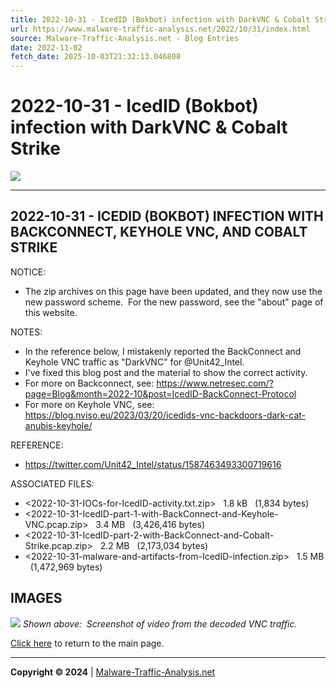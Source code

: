 ```yaml
---
title: 2022-10-31 - IcedID (Bokbot) infection with DarkVNC & Cobalt Strike
url: https://www.malware-traffic-analysis.net/2022/10/31/index.html
source: Malware-Traffic-Analysis.net - Blog Entries
date: 2022-11-02
fetch_date: 2025-10-03T21:32:13.046808
---
```


# 2022-10-31 - IcedID (Bokbot) infection with DarkVNC & Cobalt Strike

[![](../../../site-logo-01.gif)](../../../index.html)

---

## 2022-10-31 - ICEDID (BOKBOT) INFECTION WITH BACKCONNECT, KEYHOLE VNC, AND COBALT STRIKE

NOTICE:

* The zip archives on this page have been updated, and they now use the new password scheme.  For the new password, see the "about" page of this website.

NOTES:

* In the reference below, I mistakenly reported the BackConnect and Keyhole VNC traffic as "DarkVNC" for @Unit42\_Intel.
* I've fixed this blog post and the material to show the correct activity.
* For more on Backconnect, see: <https://www.netresec.com/?page=Blog&month=2022-10&post=IcedID-BackConnect-Protocol>
* For more on Keyhole VNC, see: <https://blog.nviso.eu/2023/03/20/icedids-vnc-backdoors-dark-cat-anubis-keyhole/>

REFERENCE:

* <https://twitter.com/Unit42_Intel/status/1587463493300719616>

ASSOCIATED FILES:

* <2022-10-31-IOCs-for-IcedID-activity.txt.zip>   1.8 kB   (1,834 bytes)
* <2022-10-31-IcedID-part-1-with-BackConnect-and-Keyhole-VNC.pcap.zip>   3.4 MB   (3,426,416 bytes)
* <2022-10-31-IcedID-part-2-with-BackConnect-and-Cobalt-Strike.pcap.zip>   2.2 MB   (2,173,034 bytes)
* <2022-10-31-malware-and-artifacts-from-IcedID-infection.zip>   1.5 MB   (1,472,969 bytes)

## IMAGES

![](2022-10-31-image-01.jpg)
*Shown above:  Screenshot of video from the decoded VNC traffic.*

[Click here](../../../index.html) to return to the main page.

---

**Copyright © 2024** | [Malware-Traffic-Analysis.net](../../../index.html)